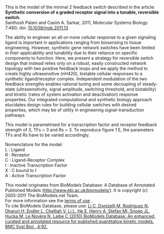 

This is the model of the minmal 2 feedback switch described in the article:  
**Synthetic conversion of a graded receptor signal into a tunable, reversible switch.**   
Santhosh Palani and Casim A. Sarkar, 2011, Molecular Systems Biology 7:480;
doi: [10.1038/msb.2011.13](http://dx.doi.org/10.1038/msb.2011.13)

The ability to engineer an all-or-none cellular response to a given signaling
ligand is important in applications ranging from biosensing to tissue
engineering. However, synthetic gene network switches have been limited in
their applicability and tunability due to their reliance on specific
components to function. Here, we present a strategy for reversible switch
design that instead relies only on a robust, easily constructed network
topology with two positive feedback loops and we apply the method to create
highly ultrasensitive (nH420), bistable cellular responses to a synthetic
ligand/receptor complex. Independent modulation of the two feedback strengths
enables rational tuning and some decoupling of steady-state (ultrasensitivity,
signal amplitude, switching threshold, and bistability) and kinetic (rates of
system activation and deactivation) response properties. Our integrated
computational and synthetic biology approach elucidates design rules for
building cellular switches with desired properties, which may be of utility in
engineering signal-transduction pathways.

This model is parametrised for a transcription factor and receptor feedback
strength of 3, TFs = 3 and Rs = 3. To reproduce figure 1 E, the parameters TFs
and Rs have to be varied accordingly.

Nomenclature for the model:  
L : Ligand  
R : Receptor  
C : Ligand-Receptor Complex  
I : Inactive Transcription Factor  
X : C bound to I  
A : Active Transcription Factor

This model originates from BioModels Database: A Database of Annotated
Published Models (http://www.ebi.ac.uk/biomodels/). It is copyright (c)
2005-2011 The BioModels.net Team.  
For more information see the [terms of
use](http://www.ebi.ac.uk/biomodels/legal.html) .  
To cite BioModels Database, please use: [Li C, Donizelli M, Rodriguez N,
Dharuri H, Endler L, Chelliah V, Li L, He E, Henry A, Stefan MI, Snoep JL,
Hucka M, Le Novère N, Laibe C (2010) BioModels Database: An enhanced, curated
and annotated resource for published quantitative kinetic models. BMC Syst
Biol., 4:92.](http://www.ncbi.nlm.nih.gov/pubmed/20587024)

